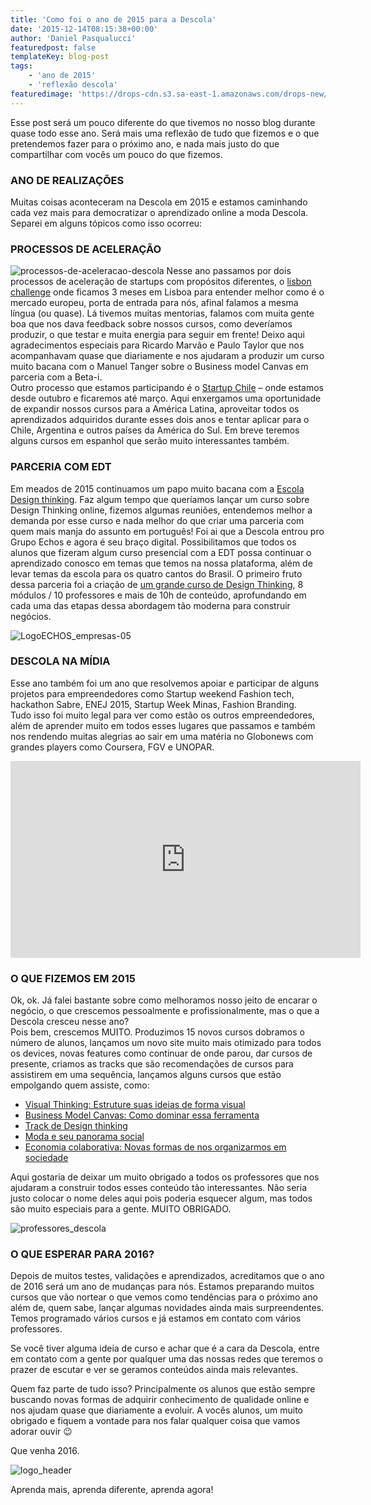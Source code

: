 ```yaml
---
title: 'Como foi o ano de 2015 para a Descola'
date: '2015-12-14T08:15:38+00:00'
author: 'Daniel Pasqualucci'
featuredpost: false
templateKey: blog-post
tags:
    - 'ano de 2015'
    - 'reflexão descola'
featuredimage: 'https://drops-cdn.s3.sa-east-1.amazonaws.com/drops-new/wp-content/uploads/2015/12/14081538/descola-cursos-inovadores-site-150x150.png'
---
```

Esse post será um pouco diferente do que tivemos no nosso blog durante quase todo esse ano. Será mais uma reflexão de tudo que fizemos e o que pretendemos fazer para o próximo ano, e nada mais justo do que compartilhar com vocês um pouco do que fizemos.

### ANO DE REALIZAÇÕES

Muitas coisas aconteceram na Descola em 2015 e estamos caminhando cada vez mais para democratizar o aprendizado online a moda Descola. Separei em alguns tópicos como isso ocorreu:

### PROCESSOS DE ACELERAÇÃO

![processos-de-aceleracao-descola](http://s3-sa-east-1.amazonaws.com/drops-cdn/drops-new/wp-content/uploads/2015/12/14081538/processos-de-aceleracao-descola-300x94.png) Nesse ano passamos por dois processos de aceleração de startups com propósitos diferentes, o [lisbon challenge](http://lisbon-challenge.com/) onde ficamos 3 meses em Lisboa para entender melhor como é o mercado europeu, porta de entrada para nós, afinal falamos a mesma língua (ou quase). Lá tivemos muitas mentorias, falamos com muita gente boa que nos dava feedback sobre nossos cursos, como deveríamos produzir, o que testar e muita energia para seguir em frente! Deixo aqui agradecimentos especiais para Ricardo Marvão e Paulo Taylor que nos acompanhavam quase que diariamente e nos ajudaram a produzir um curso muito bacana com o Manuel Tanger sobre o Business model Canvas em parceria com a Beta-i.  
Outro processo que estamos participando é o [Startup Chile](http://www.startupchile.org/) – onde estamos desde outubro e ficaremos até março. Aqui enxergamos uma oportunidade de expandir nossos cursos para a América Latina, aproveitar todos os aprendizados adquiridos durante esses dois anos e tentar aplicar para o Chile, Argentina e outros países da América do Sul. Em breve teremos alguns cursos em espanhol que serão muito interessantes também.

### PARCERIA COM EDT

Em meados de 2015 continuamos um papo muito bacana com a [Escola Design thinking](http://www.escoladesignthinking.com.br/). Faz algum tempo que queríamos lançar um curso sobre Design Thinking online, fizemos algumas reuniões, entendemos melhor a demanda por esse curso e nada melhor do que criar uma parceria com quem mais manja do assunto em português! Foi ai que a Descola entrou pro Grupo Echos e agora é seu braço digital. Possibilitamos que todos os alunos que fizeram algum curso presencial com a EDT possa continuar o aprendizado conosco em temas que temos na nossa plataforma, além de levar temas da escola para os quatro cantos do Brasil. O primeiro fruto dessa parceria foi a criação de [um grande curso de Design Thinking](http://descola.org/track/1/design-thinking), 8 módulos / 10 professores e mais de 10h de conteúdo, aprofundando em cada uma das etapas dessa abordagem tão moderna para construir negócios.

![LogoECHOS_empresas-05](http://s3-sa-east-1.amazonaws.com/drops-cdn/drops-new/wp-content/uploads/2015/12/14081538/LogoECHOS_empresas-05-300x208.png)

### DESCOLA NA MÍDIA

Esse ano também foi um ano que resolvemos apoiar e participar de alguns projetos para empreendedores como Startup weekend Fashion tech, hackathon Sabre, ENEJ 2015, Startup Week Minas, Fashion Branding.  
Tudo isso foi muito legal para ver como estão os outros empreendedores, além de aprender muito em todos esses lugares que passamos e também nos rendendo muitas alegrias ao sair em uma matéria no Globonews com grandes players como Coursera, FGV e UNOPAR.  
<iframe allowfullscreen="allowfullscreen" frameborder="0" height="315" loading="lazy" src="https://www.youtube.com/embed/fuOKfIuoCHQ" width="560"></iframe>

### O QUE FIZEMOS EM 2015

Ok, ok. Já falei bastante sobre como melhoramos nosso jeito de encarar o negócio, o que crescemos pessoalmente e profissionalmente, mas o que a Descola cresceu nesse ano?  
Pois bem, crescemos MUITO. Produzimos 15 novos cursos dobramos o número de alunos, lançamos um novo site muito mais otimizado para todos os devices, novas features como continuar de onde parou, dar cursos de presente, criamos as tracks que são recomendações de cursos para assistirem em uma sequência, lançamos alguns cursos que estão empolgando quem assiste, como:

- [Visual Thinking: Estruture suas ideias de forma visual](http://www.descola.org/curso/10/visual-thinking)
- [Business Model Canvas: Como dominar essa ferramenta](http://www.descola.org/curso/14/business-model-canvas)
- [Track de Design thinking](http://www.descola.org/track/1/design-thinking)
- [Moda e seu panorama social](http://www.descola.org/curso/9/moda-panorama-social)
- [Economia colaborativa: Novas formas de nos organizarmos em sociedade](http://www.descola.org/curso/17/economia-colaborativa)

Aqui gostaria de deixar um muito obrigado a todos os professores que nos ajudaram a construir todos esses conteúdo tão interessantes. Não seria justo colocar o nome deles aqui pois poderia esquecer algum, mas todos são muito especiais para a gente. MUITO OBRIGADO.

![professores_descola](http://s3-sa-east-1.amazonaws.com/drops-cdn/drops-new/wp-content/uploads/2015/12/14081538/professores_descola.png)


###  O QUE ESPERAR PARA 2016?

Depois de muitos testes, validações e aprendizados, acreditamos que o ano de 2016 será um ano de mudanças para nós. Estamos preparando muitos cursos que vão nortear o que vemos como tendências para o próximo ano além de, quem sabe, lançar algumas novidades ainda mais surpreendentes. Temos programado vários cursos e já estamos em contato com vários professores.

Se você tiver alguma ideia de curso e achar que é a cara da Descola, entre em contato com a gente por qualquer uma das nossas redes que teremos o prazer de escutar e ver se geramos conteúdos ainda mais relevantes.

Quem faz parte de tudo isso? Principalmente os alunos que estão sempre buscando novas formas de adquirir conhecimento de qualidade online e nos ajudam quase que diariamente a evoluir. A vocês alunos, um muito obrigado e fiquem a vontade para nos falar qualquer coisa que vamos adorar ouvir 😉

Que venha 2016.

![logo_header](http://s3-sa-east-1.amazonaws.com/drops-cdn/drops-new/wp-content/uploads/2015/12/14081538/logo_header-300x197.png)

Aprenda mais, aprenda diferente, aprenda agora!